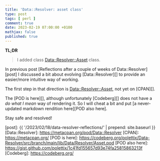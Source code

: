 ```yaml
---
title: 'Data::Resolver: asset class'
type: post
tags: [ perl ]
comment: true
date: 2023-02-19 07:00:00 +0100
mathjax: false
published: true
---
```


**TL;DR**

> I added class [Data::Resolver::Asset][] class.

In previous post [Reflections after a couple of weeks of
Data::Resolver][post] I discussed a bit about evolving
[Data::Resolver][] to provide an easier/more intuitive way of working.

The first step in that direction is [Data::Resolver::Asset][], not yet
on [CPAN][].

The [POD is here][], although unfortunately [Codeberg][] does not have a
*do what I mean* way of rendering it. So I will cheat a bit and put [a
never-updated markdown rendition here][POD also here].

Stay safe and resolved!

[Perl]: https://www.perl.org/
[Data::Resolver::Asset]: https://codeberg.org/polettix/Data-Resolver/src/branch/main/lib/Data/Resolver/Asset.pm
[post]: {{ '/2023/02/18/data-resolver-reflections/' | prepend: site.baseurl }}
[Data::Resolver]: https://metacpan.org/pod/Data::Resolver
[CPAN]: https://metacpan.org/
[POD is here]: https://codeberg.org/polettix/Data-Resolver/src/branch/main/lib/Data/Resolver/Asset.pod
[POD also here]: https://gist.github.com/polettix/1c41fd155657d93e74fa25815863213f
[Codeberg]: https://codeberg.org/

